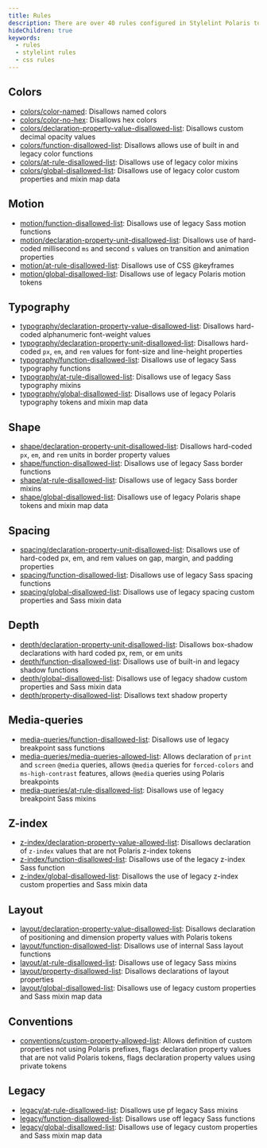 ```yaml
---
title: Rules
description: There are over 40 rules configured in Stylelint Polaris to help you avoid errors and follow stylistic and non-stylistic conventions while building for the Shopify admin.
hideChildren: true
keywords:
  - rules
  - stylelint rules
  - css rules
---
```


## Colors

- [colors/color-named](/tools/stylelint-polaris/rules/colors-color-named): Disallows named colors
- [colors/color-no-hex](/tools/stylelint-polaris/rules/colors-color-no-hex): Disallows hex colors
- [colors/declaration-property-value-disallowed-list](/tools/stylelint-polaris/rules/colors-declaration-property-value-disallowed-list): Disallows custom decimal opacity values
- [colors/function-disallowed-list](/tools/stylelint-polaris/rules/colors-function-disallowed-list): Disallows allows use of built in and legacy color functions
- [colors/at-rule-disallowed-list](/tools/stylelint-polaris/rules/colors-at-rule-disallowed-list): Disallows use of legacy color mixins
- [colors/global-disallowed-list](/tools/stylelint-polaris/rules/colors-global-disallowed-list): Disallows use of legacy color custom properties and mixin map data

## Motion

- [motion/function-disallowed-list](/tools/stylelint-polaris/rules/motion-function-disallowed-list): Disallows use of legacy Sass motion functions
- [motion/declaration-property-unit-disallowed-list](/tools/stylelint-polaris/rules/motion-declaration-property-unit-disallowed-list): Disallows use of hard-coded millisecond `ms` and second `s` values on transition and animation properties
- [motion/at-rule-disallowed-list](/tools/stylelint-polaris/rules/motion-at-rule-disallowed-list): Disallows use of CSS @keyframes
- [motion/global-disallowed-list](/tools/stylelint-polaris/rules/motion-global-disallowed-list): Disallows use of legacy Polaris motion tokens

## Typography

- [typography/declaration-property-value-disallowed-list](/tools/stylelint-polaris/rules/typography-declaration-property-value-disallowed-list): Disallows hard-coded alphanumeric font-weight values
- [typography/declaration-property-unit-disallowed-list](/tools/stylelint-polaris/rules/typography-declaration-property-unit-disallowed-list): Disallows hard-coded `px`, `em`, and `rem` values for font-size and line-height properties
- [typography/function-disallowed-list](/tools/stylelint-polaris/rules/typography-function-disallowed-list): Disallows use of legacy Sass typography functions
- [typography/at-rule-disallowed-list](/tools/stylelint-polaris/rules/typography-at-rule-disallowed-list): Disallows use of legacy Sass typography mixins
- [typography/global-disallowed-list](/tools/stylelint-polaris/rules/typography-global-disallowed-list): Disallows use of legacy Polaris typography tokens and mixin map data

## Shape

- [shape/declaration-property-unit-disallowed-list](/tools/stylelint-polaris/rules/shape-declaration-property-unit-disallowed-list): Disallows hard-coded `px`, `em`, and `rem` units in border property values
- [shape/function-disallowed-list](/tools/stylelint-polaris/rules/shape-function-disallowed-list): Disallows use of legacy Sass border functions
- [shape/at-rule-disallowed-list](/tools/stylelint-polaris/rules/shape-at-rule-disallowed-list): Disallows use of legacy Sass border mixins
- [shape/global-disallowed-list](/tools/stylelint-polaris/rules/shape-global-disallowed-list): Disallows use of legacy Polaris shape tokens and mixin map data

## Spacing

- [spacing/declaration-property-unit-disallowed-list](/tools/stylelint-polaris/rules/spacing-declaration-property-unit-disallowed-list): Disallows use of hard-coded px, em, and rem values on gap, margin, and padding properties
- [spacing/function-disallowed-list](/tools/stylelint-polaris/rules/spacing-function-disallowed-list): Disallows use of legacy Sass spacing functions
- [spacing/global-disallowed-list](/tools/stylelint-polaris/rules/spacing-global-disallowed-list): Disallows use of legacy spacing custom properties and Sass mixin data

## Depth

- [depth/declaration-property-unit-disallowed-list](/tools/stylelint-polaris/rules/depth-declaration-property-unit-disallowed-list): Disallows box-shadow declarations with hard coded px, rem, or em units
- [depth/function-disallowed-list](/tools/stylelint-polaris/rules/depth-function-disallowed-list): Disallows use of built-in and legacy shadow functions
- [depth/global-disallowed-list](/tools/stylelint-polaris/rules/depth-global-disallowed-list): Disallows use of legacy shadow custom properties and Sass mixin data
- [depth/property-disallowed-list](/tools/stylelint-polaris/rules/depth-property-disallowed-list): Disallows text shadow property

## Media-queries

- [media-queries/function-disallowed-list](/tools/stylelint-polaris/rules/media-queries-function-disallowed-list): Disallows use of legacy breakpoint sass functions
- [media-queries/media-queries-allowed-list](/tools/stylelint-polaris/rules/media-queries-media-queries-allowed-list): Allows declaration of `print` and `screen` `@media` queries, allows `@media` queries for `forced-colors` and `ms-high-contrast` features, allows `@media` queries using Polaris breakpoints
- [media-queries/at-rule-disallowed-list](/tools/stylelint-polaris/rules/media-queries-at-rule-disallowed-list): Disallows use of legacy breakpoint Sass mixins

## Z-index

- [z-index/declaration-property-value-allowed-list](/tools/stylelint-polaris/rules/z-index-declaration-property-value-allowed-list): Disallows declaration of `z-index` values that are not Polaris z-index tokens
- [z-index/function-disallowed-list](/tools/stylelint-polaris/rules/z-index-function-disallowed-list): Disallows use of the legacy z-index Sass function
- [z-index/global-disallowed-list](/tools/stylelint-polaris/rules/z-index-global-disallowed-list): Disallows the use of legacy z-index custom properties and Sass mixin data

## Layout

- [layout/declaration-property-value-disallowed-list](/tools/stylelint-polaris/rules/layout-declaration-property-value-disallowed-list): Disallows declaration of positioning and dimension property values with Polaris tokens
- [layout/function-disallowed-list](/tools/stylelint-polaris/rules/layout-function-disallowed-list): Disallows use of internal Sass layout functions
- [layout/at-rule-disallowed-list](/tools/stylelint-polaris/rules/layout-at-rule-disallowed-list): Disallows use of legacy Sass mixins
- [layout/property-disallowed-list](/tools/stylelint-polaris/rules/layout-property-disallowed-list): Disallows declarations of layout properties
- [layout/global-disallowed-list](/tools/stylelint-polaris/rules/layout-global-disallowed-list): Disallows use of legacy custom properties and Sass mixin map data

## Conventions

- [conventions/custom-property-allowed-list](/tools/stylelint-polaris/rules/conventions-custom-property-allowed-list): Allows definition of custom properties not using Polaris prefixes, flags declaration property values that are not valid Polaris tokens, flags declaration property values using private tokens

## Legacy

- [legacy/at-rule-disallowed-list](/tools/stylelint-polaris/rules/legacy-at-rule-disallowed-list): Disallows use pf legacy Sass mixins
- [legacy/function-disallowed-list](/tools/stylelint-polaris/rules/legacy-function-disallowed-list): Disallows use off legacy Sass functions
- [legacy/global-disallowed-list](/tools/stylelint-polaris/rules/legacy-global-disallowed-list): Disallows use of legacy custom properties and Sass mixin map data
